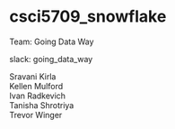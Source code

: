 # csci5709_snowflake

Team: Going Data Way

slack: going_data_way

Sravani Kirla   
Kellen Mulford    
Ivan Radkevich  
Tanisha Shrotriya  	
Trevor Winger 		

